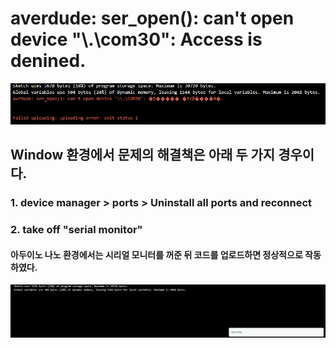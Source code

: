 # averdude: ser_open(): can't open device "\\.\com30": Access is denined.

![01](https://github.com/NIA1995/TIL/blob/main/Trouble%20Shooting/Images/03.png?raw=true)

## Window 환경에서 문제의 해결책은 아래 두 가지 경우이다.

### 1. device manager > ports > Uninstall all ports and reconnect

### 2. take off "serial monitor"

#### 아두이노 나노 환경에서는 시리얼 모니터를 꺼준 뒤 코드를 업로드하면 정상적으로 작동하였다.

![02](https://github.com/NIA1995/TIL/blob/main/Trouble%20Shooting/Images/04.png?raw=true)

